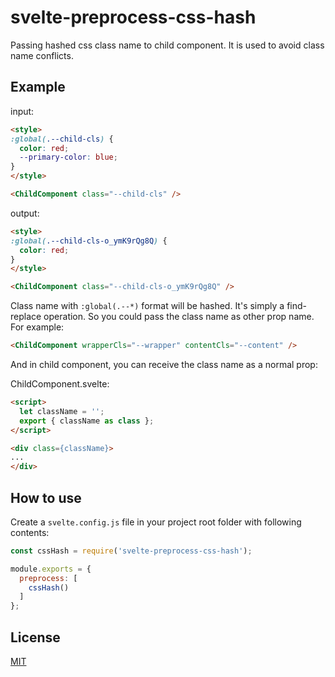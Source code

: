 # svelte-preprocess-css-hash
Passing hashed css class name to child component. It is used to avoid class name conflicts.

## Example

input:
```html
<style>
:global(.--child-cls) {
  color: red;
  --primary-color: blue;
}
</style>

<ChildComponent class="--child-cls" />
```

output:
```html
<style>
:global(.--child-cls-o_ymK9rQg8Q) {
  color: red;
}
</style>

<ChildComponent class="--child-cls-o_ymK9rQg8Q" />
```

Class name with `:global(.--*)` format will be hashed.
It's simply a find-replace operation. So you could pass the class name as other prop name. For example:

```html
<ChildComponent wrapperCls="--wrapper" contentCls="--content" />
```

And in child component, you can receive the class name as a normal prop:

ChildComponent.svelte:
```html
<script>
  let className = '';
  export { className as class };
</script>

<div class={className}>
...
</div>
```

## How to use

Create a `svelte.config.js` file in your project root folder with following contents:

```js
const cssHash = require('svelte-preprocess-css-hash');

module.exports = {
  preprocess: [
    cssHash()
  ]
};
```

## License
[MIT](LICENSE)
